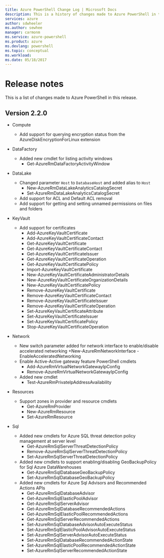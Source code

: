```yaml
---
title: Azure PowerShell Change Log | Microsoft Docs
description: This is a history of changes made to Azure PowerShell in the latest release.
services: azure
author: sdwheeler
ms.author: sewhee
manager: carmonm
ms.service: azure-powershell
ms.product: azure
ms.devlang: powershell
ms.topic: conceptual
ms.workload:
ms.date: 05/18/2017
---
```


# Release notes

This is a list of changes made to Azure PowerShell in this release.

## Version 2.2.0
* Compute
  - Add support for querying encryption status from the AzureDiskEncryptionForLinux extension
* DataFactory
  - Added new cmdlet for listing activity windows
    + Get-AzureRmDataFactoryActivityWindow
* DataLake
  - Changed parameter `Host` to `DatabaseHost` and added alias to `Host`
    + New-AzureRmDataLakeAnalyticsCatalogSecret
    + Set-AzureRmDataLakeAnalyticsCatalogSecret
  - Add support for ACL and Default ACL removal
  - Add support for getting and setting unnamed permissions on files and folders
* KeyVault
  - Add support for certificates
    + Add-AzureKeyVaultCertificate
    + Add-AzureKeyVaultCertificateContact
    + Get-AzureKeyVaultCertificate
    + Get-AzureKeyVaultCertificateContact
    + Get-AzureKeyVaultCertificateIssuer
    + Get-AzureKeyVaultCertificateOperation
    + Get-AzureKeyVaultCertificatePolicy
    + Import-AzureKeyVaultCertificate
    + New-AzureKeyVaultCertificateAdministratorDetails
    + New-AzureKeyVaultCertificateOrganizationDetails
    + New-AzureKeyVaultCertificatePolicy
    + Remove-AzureKeyVaultCertificate
    + Remove-AzureKeyVaultCertificateContact
    + Remove-AzureKeyVaultCertificateIssuer
    + Remove-AzureKeyVaultCertificateOperation
    + Set-AzureKeyVaultCertificateAttribute
    + Set-AzureKeyVaultCertificateIssuer
    + Set-AzureKeyVaultCertificatePolicy
    + Stop-AzureKeyVaultCertificateOperation
* Network

  - New switch parameter added for network interface to enable/disable accelerated networking
    +New-AzureRmNetworkInterface -EnableAcceleratedNetworking
  - Enable Active-Active gateway feature PowerShell cmdlets
    + Add-AzureRmVirtualNetworkGatewayIpConfig
    + Remove-AzureRmVirtualNetworkGatewayIpConfig
  - Added new cmdlet
    + Test-AzureRmPrivateIpAddressAvailability
* Resources
  - Support zones in provider and resource cmdlets
    + Get-AzureRmProvider
    + New-AzureRmResource
    + Set-AzureRmResource
* Sql
  - Added new cmdlets for Azure SQL threat detection policy management at server level
    + Get-AzureRmSqlServerThreatDetectionPolicy
    + Remove-AzureRmSqlServerThreatDetectionPolicy
    + Set-AzureRmSqlServerThreatDetectionPolicy
  - Added new cmdlets to support enabling/disabling GeoBackupPolicy for Sql Azure DataWarehouses
    + Get-AzureRmSqlDatabaseGeoBackupPolicy
    + Set-AzureRmSqlDatabaseGeoBackupPolicy
  - Added new cmdlets for Azure Sql Advisors and Recommended Actions APIs
    + Get-AzureRmSqlDatabaseAdvisor
    + Get-AzureRmSqlElasticPoolAdvisor
    + Get-AzureRmSqlServerAdvisor
    + Get-AzureRmSqlDatabaseRecommendedActions
    + Get-AzureRmSqlElasticPoolRecommendedActions
    + Get-AzureRmSqlServerRecommendedActions
    + Set-AzureRmSqlDatabaseAdvisorAutoExecuteStatus
    + Set-AzureRmSqlElasticPoolAdvisorAutoExecuteStatus
    + Set-AzureRmSqlServerAdvisorAutoExecuteStatus
    + Set-AzureRmSqlDatabaseRecommendedActionState
    + Set-AzureRmSqlElasticPoolRecommendedActionState
    + Set-AzureRmSqlServerRecommendedActionState
